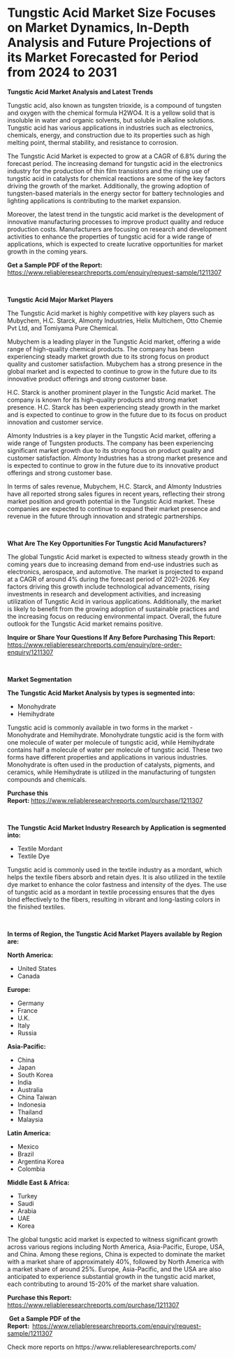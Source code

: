 <p><h1>Tungstic Acid Market Size Focuses on Market Dynamics, In-Depth Analysis and Future Projections of its Market Forecasted for Period from 2024 to 2031</h1></p><p><strong>Tungstic Acid Market Analysis and Latest Trends</strong></p>
<p><p>Tungstic acid, also known as tungsten trioxide, is a compound of tungsten and oxygen with the chemical formula H2WO4. It is a yellow solid that is insoluble in water and organic solvents, but soluble in alkaline solutions. Tungstic acid has various applications in industries such as electronics, chemicals, energy, and construction due to its properties such as high melting point, thermal stability, and resistance to corrosion.</p><p>The Tungstic Acid Market is expected to grow at a CAGR of 6.8% during the forecast period. The increasing demand for tungstic acid in the electronics industry for the production of thin film transistors and the rising use of tungstic acid in catalysts for chemical reactions are some of the key factors driving the growth of the market. Additionally, the growing adoption of tungsten-based materials in the energy sector for battery technologies and lighting applications is contributing to the market expansion.</p><p>Moreover, the latest trend in the tungstic acid market is the development of innovative manufacturing processes to improve product quality and reduce production costs. Manufacturers are focusing on research and development activities to enhance the properties of tungstic acid for a wide range of applications, which is expected to create lucrative opportunities for market growth in the coming years.</p></p>
<p><strong>Get a Sample PDF of the Report:&nbsp;</strong> <a href="https://www.reliableresearchreports.com/enquiry/request-sample/1211307">https://www.reliableresearchreports.com/enquiry/request-sample/1211307</a></p>
<p>&nbsp;</p>
<p><strong>Tungstic Acid Major Market Players</strong></p>
<p><p>The Tungstic Acid market is highly competitive with key players such as Mubychem, H.C. Starck, Almonty Industries, Helix Multichem, Otto Chemie Pvt Ltd, and Tomiyama Pure Chemical. </p><p>Mubychem is a leading player in the Tungstic Acid market, offering a wide range of high-quality chemical products. The company has been experiencing steady market growth due to its strong focus on product quality and customer satisfaction. Mubychem has a strong presence in the global market and is expected to continue to grow in the future due to its innovative product offerings and strong customer base.</p><p>H.C. Starck is another prominent player in the Tungstic Acid market. The company is known for its high-quality products and strong market presence. H.C. Starck has been experiencing steady growth in the market and is expected to continue to grow in the future due to its focus on product innovation and customer service.</p><p>Almonty Industries is a key player in the Tungstic Acid market, offering a wide range of Tungsten products. The company has been experiencing significant market growth due to its strong focus on product quality and customer satisfaction. Almonty Industries has a strong market presence and is expected to continue to grow in the future due to its innovative product offerings and strong customer base.</p><p>In terms of sales revenue, Mubychem, H.C. Starck, and Almonty Industries have all reported strong sales figures in recent years, reflecting their strong market position and growth potential in the Tungstic Acid market. These companies are expected to continue to expand their market presence and revenue in the future through innovation and strategic partnerships.</p></p>
<p>&nbsp;</p>
<p><strong>What Are The Key Opportunities For Tungstic Acid Manufacturers?</strong></p>
<p><p>The global Tungstic Acid market is expected to witness steady growth in the coming years due to increasing demand from end-use industries such as electronics, aerospace, and automotive. The market is projected to expand at a CAGR of around 4% during the forecast period of 2021-2026. Key factors driving this growth include technological advancements, rising investments in research and development activities, and increasing utilization of Tungstic Acid in various applications. Additionally, the market is likely to benefit from the growing adoption of sustainable practices and the increasing focus on reducing environmental impact. Overall, the future outlook for the Tungstic Acid market remains positive.</p></p>
<p><strong>Inquire or Share Your Questions If Any Before Purchasing This Report:</strong> <a href="https://www.reliableresearchreports.com/enquiry/pre-order-enquiry/1211307">https://www.reliableresearchreports.com/enquiry/pre-order-enquiry/1211307</a></p>
<p>&nbsp;</p>
<p><strong>Market Segmentation</strong></p>
<p><strong>The Tungstic Acid Market Analysis by types is segmented into:</strong></p>
<p><ul><li>Monohydrate</li><li>Hemihydrate</li></ul></p>
<p><p>Tungstic acid is commonly available in two forms in the market - Monohydrate and Hemihydrate. Monohydrate tungstic acid is the form with one molecule of water per molecule of tungstic acid, while Hemihydrate contains half a molecule of water per molecule of tungstic acid. These two forms have different properties and applications in various industries. Monohydrate is often used in the production of catalysts, pigments, and ceramics, while Hemihydrate is utilized in the manufacturing of tungsten compounds and chemicals.</p></p>
<p><strong>Purchase this Report:&nbsp;</strong><a href="https://www.reliableresearchreports.com/purchase/1211307">https://www.reliableresearchreports.com/purchase/1211307</a></p>
<p>&nbsp;</p>
<p><strong>The Tungstic Acid Market Industry Research by Application is segmented into:</strong></p>
<p><ul><li>Textile Mordant</li><li>Textile Dye</li></ul></p>
<p><p>Tungstic acid is commonly used in the textile industry as a mordant, which helps the textile fibers absorb and retain dyes. It is also utilized in the textile dye market to enhance the color fastness and intensity of the dyes. The use of tungstic acid as a mordant in textile processing ensures that the dyes bind effectively to the fibers, resulting in vibrant and long-lasting colors in the finished textiles.</p></p>
<p>&nbsp;</p>
<p><strong>In terms of Region, the Tungstic Acid Market Players available by Region are:</strong></p>
<p>
    <p> <strong> North America: </strong>
        <ul>
            <li>United States</li>
            <li>Canada</li>
        </ul>
        </p> 
    <p> <strong> Europe: </strong>
        <ul>
            <li>Germany</li>
            <li>France</li>
            <li>U.K.</li>
            <li>Italy</li>
            <li>Russia</li>
        </ul>
        </p> 
    <p> <strong> Asia-Pacific: </strong>
        <ul>
            <li>China</li>
            <li>Japan</li>
            <li>South Korea</li>
            <li>India</li>
            <li>Australia</li>
            <li>China Taiwan</li>
            <li>Indonesia</li>
            <li>Thailand</li>
            <li>Malaysia</li>
        </ul>
        </p> 
    <p> <strong> Latin America: </strong>
        <ul>
            <li>Mexico</li>
            <li>Brazil</li>
            <li>Argentina Korea</li>
            <li>Colombia</li>
        </ul>
        </p> 
    <p> <strong> Middle East & Africa: </strong>
        <ul>
            <li>Turkey</li>
            <li>Saudi</li>
            <li>Arabia</li>
            <li>UAE</li>
            <li>Korea</li>
        </ul>
    </p>
    </p>
<p><p>The global tungstic acid market is expected to witness significant growth across various regions including North America, Asia-Pacific, Europe, USA, and China. Among these regions, China is expected to dominate the market with a market share of approximately 40%, followed by North America with a market share of around 25%. Europe, Asia-Pacific, and the USA are also anticipated to experience substantial growth in the tungstic acid market, each contributing to around 15-20% of the market share valuation.</p></p>
<p><strong>Purchase this Report: </strong><a href="https://www.reliableresearchreports.com/purchase/1211307">https://www.reliableresearchreports.com/purchase/1211307</a></p>
<p>&nbsp;<strong>Get a Sample PDF of the Report:&nbsp;&nbsp;</strong><a href="https://www.reliableresearchreports.com/enquiry/request-sample/1211307">https://www.reliableresearchreports.com/enquiry/request-sample/1211307</a></p>
<p><strong></strong></p>
<p>Check more reports on https://www.reliableresearchreports.com/</p>